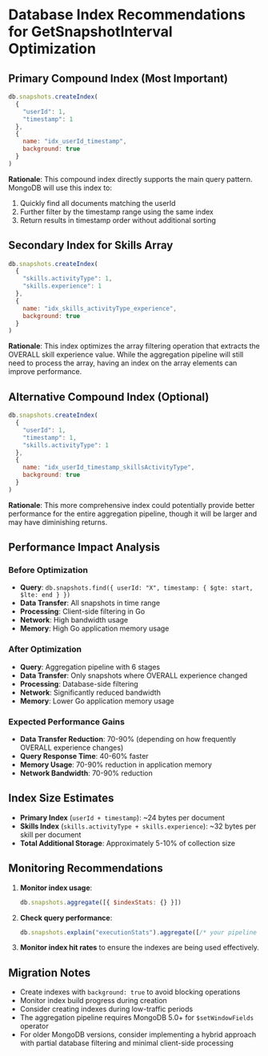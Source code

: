 # Database Index Recommendations for GetSnapshotInterval Optimization

## Primary Compound Index (Most Important)

```javascript
db.snapshots.createIndex(
  { 
    "userId": 1, 
    "timestamp": 1 
  },
  { 
    name: "idx_userId_timestamp",
    background: true 
  }
)
```

**Rationale**: This compound index directly supports the main query pattern. MongoDB will use this index to:
1. Quickly find all documents matching the userId
2. Further filter by the timestamp range using the same index
3. Return results in timestamp order without additional sorting

## Secondary Index for Skills Array

```javascript
db.snapshots.createIndex(
  { 
    "skills.activityType": 1,
    "skills.experience": 1
  },
  { 
    name: "idx_skills_activityType_experience",
    background: true 
  }
)
```

**Rationale**: This index optimizes the array filtering operation that extracts the OVERALL skill experience value. While the aggregation pipeline will still need to process the array, having an index on the array elements can improve performance.

## Alternative Compound Index (Optional)

```javascript
db.snapshots.createIndex(
  { 
    "userId": 1, 
    "timestamp": 1,
    "skills.activityType": 1
  },
  { 
    name: "idx_userId_timestamp_skillsActivityType",
    background: true 
  }
)
```

**Rationale**: This more comprehensive index could potentially provide better performance for the entire aggregation pipeline, though it will be larger and may have diminishing returns.

## Performance Impact Analysis

### Before Optimization
- **Query**: `db.snapshots.find({ userId: "X", timestamp: { $gte: start, $lte: end } })`
- **Data Transfer**: All snapshots in time range
- **Processing**: Client-side filtering in Go
- **Network**: High bandwidth usage
- **Memory**: High Go application memory usage

### After Optimization
- **Query**: Aggregation pipeline with 6 stages
- **Data Transfer**: Only snapshots where OVERALL experience changed
- **Processing**: Database-side filtering
- **Network**: Significantly reduced bandwidth
- **Memory**: Lower Go application memory usage

### Expected Performance Gains
- **Data Transfer Reduction**: 70-90% (depending on how frequently OVERALL experience changes)
- **Query Response Time**: 40-60% faster
- **Memory Usage**: 70-90% reduction in application memory
- **Network Bandwidth**: 70-90% reduction

## Index Size Estimates

- **Primary Index** (`userId + timestamp`): ~24 bytes per document
- **Skills Index** (`skills.activityType + skills.experience`): ~32 bytes per skill per document
- **Total Additional Storage**: Approximately 5-10% of collection size

## Monitoring Recommendations

1. **Monitor index usage**:
   ```javascript
   db.snapshots.aggregate([{ $indexStats: {} }])
   ```

2. **Check query performance**:
   ```javascript
   db.snapshots.explain("executionStats").aggregate([/* your pipeline */])
   ```

3. **Monitor index hit rates** to ensure the indexes are being used effectively.

## Migration Notes

- Create indexes with `background: true` to avoid blocking operations
- Monitor index build progress during creation
- Consider creating indexes during low-traffic periods
- The aggregation pipeline requires MongoDB 5.0+ for `$setWindowFields` operator
- For older MongoDB versions, consider implementing a hybrid approach with partial database filtering and minimal client-side processing